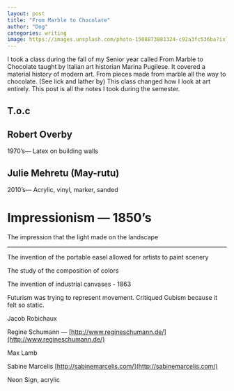 ```yaml
---
layout: post
title: "From Marble to Chocolate"
author: "Dog"
categories: writing
image: https://images.unsplash.com/photo-1508873881324-c92a3fc536ba?ixlib=rb-0.3.5&ixid=eyJhcHBfaWQiOjEyMDd9&s=4dd64b8d9512bfc407a50e74baab0e48&auto=format&fit=crop&w=2250&q=80
---
```


I took a class during the fall of my Senior year called From Marble to Chocolate taught by Italian art historian Marina Pugilese. It covered a material history of modern art. From pieces made from marble all the way to chocolate. (See lick and lather by) This class changed how I look at art entirely. This post is all the notes I took during the semester.

T.o.c
---


## Robert Overby

 1970’s— Latex on building walls

 ## Julie Mehretu (May-rutu)

2010’s— Acrylic, vinyl, marker, sanded

[](https://www.notion.so/90ab8f391f4348a083702138ca416595#fe5939a790724c6585de1b1afc78e980)

# **Impressionism — 1850’s**

The impression that the light made on the landscape

___________________________________________________________________________________

The invention of the portable easel allowed for artists to paint scenery

The study of the composition of colors

The invention of industrial canvases - 1863

Futurism was trying to represent movement. Critiqued Cubism because it felt so static.

Jacob Robichaux

Regine Schumann — [http://www.regineschumann.de/](http://www.regineschumann.de/)

Max Lamb

Sabine Marcelis [http://sabinemarcelis.com/](http://sabinemarcelis.com/)

Neon Sign, acrylic
